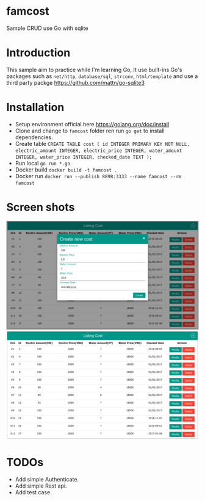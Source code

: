 # famcost
Sample CRUD use Go with sqlite

# Introduction
This sample aim to practice while I'm learning Go, It use built-ins Go's packages such as `net/http`, `database/sql`, `strconv`, 
`html/template` and use a third party packge https://github.com/mattn/go-sqlite3

# Installation
- Setup environment official here https://golang.org/doc/install
- Clone and change to `famcost` folder ren run `go get` to install dependencies.
- Create table `
CREATE TABLE cost
(
    id INTEGER PRIMARY KEY NOT NULL,
    electric_amount INTEGER,
    electric_price INTEGER,
    water_amount INTEGER,
    water_price INTEGER,
    checked_date TEXT
);
`
- Run local `go run *.go`
- Docker build `docker build -t famcost .`
- Docker run `docker run --publish 8898:3333 --name famcost --rm famcost`

# Screen shots
![Creating](create.png "create")
![Creating](Listing.png "create")
# TODOs
- Add simple Authenticate.
- Add simple Rest api.
- Add test case.

